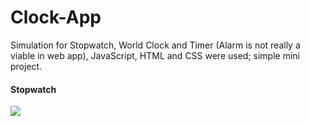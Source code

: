 # Clock-App

Simulation for Stopwatch, World Clock and Timer (Alarm is not really a viable in web app), JavaScript, HTML and CSS were used; simple mini project.

#### Stopwatch
<img src="https://github.com/TylerDonghwi/Clock-App/blob/main/Stopwatch.png">

